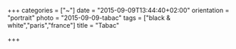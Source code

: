 +++
categories = ["~"]
date = "2015-09-09T13:44:40+02:00"
orientation = "portrait"
photo = "2015-09-09-tabac"
tags = ["black & white","paris","france"]
title = "Tabac"

+++
